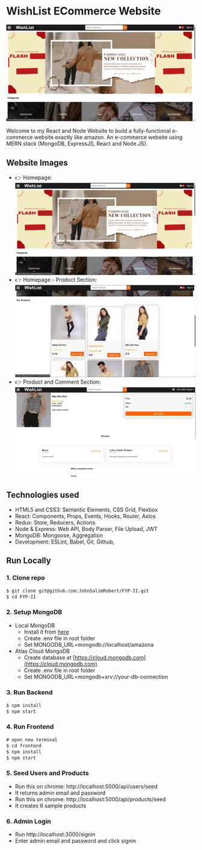 # WishList ECommerce Website
![amazona](/template/images/Homepage-wishlist.png)

Welcome to my React and Node Website to build a fully-functional e-commerce website exactly like amazon. An e-commerce website using MERN stack (MongoDB, ExpressJS, React and Node.JS).

## Website Images

- 👉 Homepage: ![amazona](/template/images/Homepage-wishlist.png)
- 👉 Homepage - Product Section:  ![amazona](/template/images/Homepage-our-products.png)
- 👉 Product and Comment Section:  ![amazona](/template/images/Product-page.png)


## Technologies used

- HTML5 and CSS3: Semantic Elements, CSS Grid, Flexbox
- React: Components, Props, Events, Hooks, Router, Axios
- Redux: Store, Reducers, Actions
- Node & Express: Web API, Body Parser, File Upload, JWT
- MongoDB: Mongoose, Aggregation
- Development: ESLint, Babel, Git, Github,

## Run Locally

### 1. Clone repo

```
$ git clone git@github.com:JohnSalimRobert/FYP-II.git
$ cd FYP-II
```

### 2. Setup MongoDB

- Local MongoDB
  - Install it from [here](https://www.mongodb.com/try/download/community)
  - Create .env file in root folder
  - Set MONGODB_URL=mongodb://localhost/amazona  
- Atlas Cloud MongoDB
  - Create database at [https://cloud.mongodb.com](https://cloud.mongodb.com)
  - Create .env file in root folder
  - Set MONGODB_URL=mongodb+srv://your-db-connection

### 3. Run Backend

```
$ npm install
$ npm start
```

### 4. Run Frontend

```
# open new terminal
$ cd frontend
$ npm install
$ npm start
```

### 5. Seed Users and Products

- Run this on chrome: http://localhost:5000/api/users/seed
- It returns admin email and password
- Run this on chrome: http://localhost:5000/api/products/seed
- It creates 6 sample products

### 6. Admin Login

- Run http://localhost:3000/signin
- Enter admin email and password and click signin
